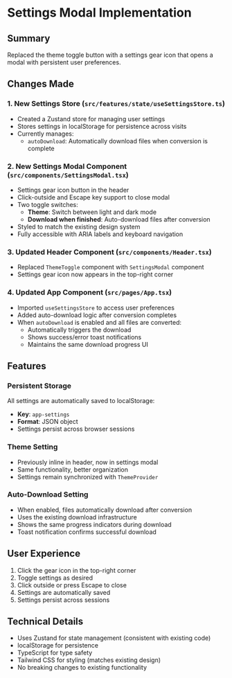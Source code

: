 # Settings Modal Implementation

## Summary

Replaced the theme toggle button with a settings gear icon that opens a modal with persistent user preferences.

## Changes Made

### 1. New Settings Store (`src/features/state/useSettingsStore.ts`)

- Created a Zustand store for managing user settings
- Stores settings in localStorage for persistence across visits
- Currently manages:
  - `autoDownload`: Automatically download files when conversion is complete

### 2. New Settings Modal Component (`src/components/SettingsModal.tsx`)

- Settings gear icon button in the header
- Click-outside and Escape key support to close modal
- Two toggle switches:
  - **Theme**: Switch between light and dark mode
  - **Download when finished**: Auto-download files after conversion
- Styled to match the existing design system
- Fully accessible with ARIA labels and keyboard navigation

### 3. Updated Header Component (`src/components/Header.tsx`)

- Replaced `ThemeToggle` component with `SettingsModal` component
- Settings gear icon now appears in the top-right corner

### 4. Updated App Component (`src/pages/App.tsx`)

- Imported `useSettingsStore` to access user preferences
- Added auto-download logic after conversion completes
- When `autoDownload` is enabled and all files are converted:
  - Automatically triggers the download
  - Shows success/error toast notifications
  - Maintains the same download progress UI

## Features

### Persistent Storage

All settings are automatically saved to localStorage:

- **Key**: `app-settings`
- **Format**: JSON object
- Settings persist across browser sessions

### Theme Setting

- Previously inline in header, now in settings modal
- Same functionality, better organization
- Settings remain synchronized with `ThemeProvider`

### Auto-Download Setting

- When enabled, files automatically download after conversion
- Uses the existing download infrastructure
- Shows the same progress indicators during download
- Toast notification confirms successful download

## User Experience

1. Click the gear icon in the top-right corner
2. Toggle settings as desired
3. Click outside or press Escape to close
4. Settings are automatically saved
5. Settings persist across sessions

## Technical Details

- Uses Zustand for state management (consistent with existing code)
- localStorage for persistence
- TypeScript for type safety
- Tailwind CSS for styling (matches existing design)
- No breaking changes to existing functionality
